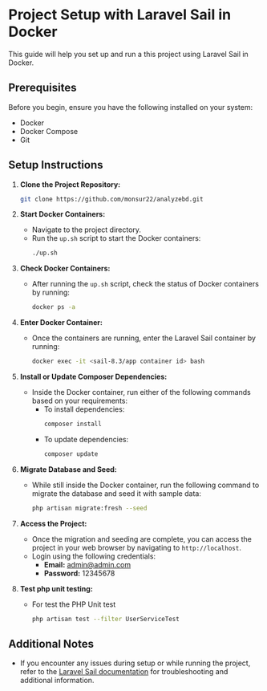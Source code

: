 
# Project Setup with Laravel Sail in Docker

This guide will help you set up and run a this  project using Laravel Sail in Docker.

## Prerequisites

Before you begin, ensure you have the following installed on your system:

- Docker
- Docker Compose
- Git

## Setup Instructions

1. **Clone the Project Repository:**
   ```bash
   git clone https://github.com/monsur22/analyzebd.git
   ```

2. **Start Docker Containers:**
   - Navigate to the project directory.
   - Run the `up.sh` script to start the Docker containers:
     ```bash
     ./up.sh
     ```

3. **Check Docker Containers:**
   - After running the `up.sh` script, check the status of Docker containers by running:
     ```bash
     docker ps -a
     ```

4. **Enter Docker Container:**
   - Once the containers are running, enter the Laravel Sail container by running:
     ```bash
     docker exec -it <sail-8.3/app container id> bash
     ```

5. **Install or Update Composer Dependencies:**
   - Inside the Docker container, run either of the following commands based on your requirements:
     - To install dependencies:
       ```bash
       composer install
       ```
     - To update dependencies:
       ```bash
       composer update
       ```

6. **Migrate Database and Seed:**
   - While still inside the Docker container, run the following command to migrate the database and seed it with sample data:
     ```bash
     php artisan migrate:fresh --seed
     ```

7. **Access the Project:**
   - Once the migration and seeding are complete, you can access the project in your web browser by navigating to `http://localhost`.
   - Login using the following credentials:
     - **Email:** admin@admin.com
     - **Password:** 12345678
8. **Test php unit testing:**
   - For test the PHP Unit test
     ```bash
     php artisan test --filter UserServiceTest
     ```

## Additional Notes

- If you encounter any issues during setup or while running the project, refer to the [Laravel Sail documentation](https://laravel.com/docs/11.x/sail) for troubleshooting and additional information.
